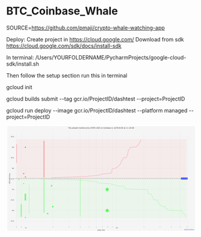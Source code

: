 # BTC_Coinbase_Whale

SOURCE=https://github.com/pmaji/crypto-whale-watching-app 

Deploy:
Create project in https://cloud.google.com/
Download from sdk https://cloud.google.com/sdk/docs/install-sdk 

In terminal:
/Users/YOURFOLDERNAME/PycharmProjects/google-cloud-sdk/install.sh


Then follow the setup section run this in terminal

gcloud init 

gcloud builds submit --tag gcr.io/ProjectID/dashtest  --project=ProjectID


gcloud run deploy --image gcr.io/ProjectID/dashtest --platform managed  --project=ProjectID 

<img src="https://github.com/bbbirkan/BTC_Coinbase_Whale/blob/main/BTC-USD.png" alt="BTC_USD">
